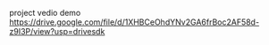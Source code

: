 project vedio demo
https://drive.google.com/file/d/1XHBCeOhdYNv2GA6frBoc2AF58d-z9I3P/view?usp=drivesdk
